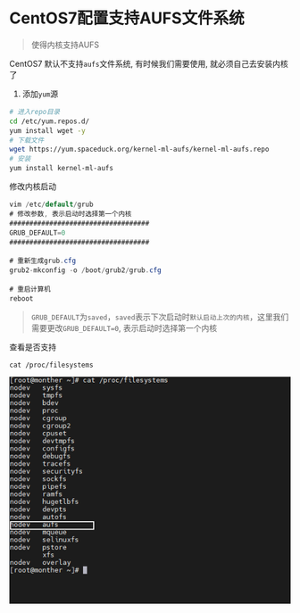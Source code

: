# CentOS7配置支持AUFS文件系统

>  使得内核支持AUFS

CentOS7 默认不支持`aufs`文件系统, 有时候我们需要使用, 就必须自己去安装内核了

1. 添加`yum`源

```bash
# 进入repo目录
cd /etc/yum.repos.d/
yum install wget -y
# 下载文件
wget https://yum.spaceduck.org/kernel-ml-aufs/kernel-ml-aufs.repo
# 安装
yum install kernel-ml-aufs
```

修改内核启动

```csharp
vim /etc/default/grub
# 修改参数, 表示启动时选择第一个内核
###################################
GRUB_DEFAULT=0
###################################

# 重新生成grub.cfg
grub2-mkconfig -o /boot/grub2/grub.cfg

# 重启计算机
reboot
```

> `GRUB_DEFAULT`为`saved`，`saved`表示下次启动时`默认启动上次的内核`，这里我们需要更改`GRUB_DEFAULT=0`, 表示启动时选择第一个内核

查看是否支持

```undefined
cat /proc/filesystems
```

![image-20220922155758884](CentOS7配置支持AUFS文件系统.assets/image-20220922155758884.png)